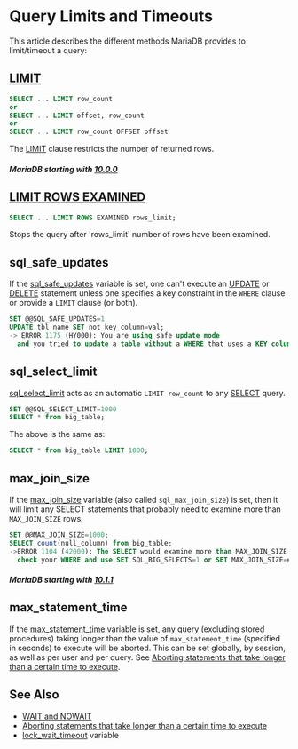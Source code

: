 # Query Limits and Timeouts

This article describes the different methods MariaDB provides to limit/timeout a query:

## [LIMIT](/kb/en/select/#limit)

```sql
SELECT ... LIMIT row_count
or
SELECT ... LIMIT offset, row_count
or
SELECT ... LIMIT row_count OFFSET offset
```

The [LIMIT](/kb/en/select/#limit) clause restricts the number of returned rows.

##### MariaDB starting with [10.0.0](/kb/en/mariadb-1000-release-notes/)

## [LIMIT ROWS EXAMINED](/replication/optimization-and-tuning/query-optimizations/limit-rows-examined)

```sql
SELECT ... LIMIT ROWS EXAMINED rows_limit;
```

Stops the query after 'rows_limit' number of rows have been examined.

## sql_safe_updates

If the [sql_safe_updates](/kb/en/server-system-variables/#sql_safe_updates) variable is set, one can't execute an [UPDATE](/sql-statements-structure/sql-statements/data-manipulation/changing-deleting-data/update) or [DELETE](/sql-statements-structure/sql-statements/data-manipulation/changing-deleting-data/delete)
statement unless one specifies a key constraint in the <code class="fixed" style="white-space:pre-wrap">WHERE</code> clause or provide a <code class="fixed" style="white-space:pre-wrap">LIMIT</code> clause (or both).

```sql
SET @@SQL_SAFE_UPDATES=1
UPDATE tbl_name SET not_key_column=val;
-> ERROR 1175 (HY000): You are using safe update mode 
  and you tried to update a table without a WHERE that uses a KEY column
```

## sql_select_limit

[sql_select_limit](/kb/en/server-system-variables/#sql_select_limit) acts as an automatic <code class="fixed" style="white-space:pre-wrap">LIMIT row_count</code> to any [SELECT](/sql-statements-structure/sql-statements/data-manipulation/selecting-data/select) query.

```sql
SET @@SQL_SELECT_LIMIT=1000
SELECT * from big_table;
```

The above is the same as:

```sql
SELECT * from big_table LIMIT 1000;
```

## max_join_size

If the [max_join_size](/kb/en/server-system-variables/#max_join_size) variable (also called `sql_max_join_size`) is set, then it will limit
any SELECT statements that probably need to examine more than 
<code class="fixed" style="white-space:pre-wrap">MAX_JOIN_SIZE</code> rows.

```sql
SET @@MAX_JOIN_SIZE=1000;
SELECT count(null_column) from big_table;
->ERROR 1104 (42000): The SELECT would examine more than MAX_JOIN_SIZE rows; 
  check your WHERE and use SET SQL_BIG_SELECTS=1 or SET MAX_JOIN_SIZE=# if the SELECT is okay
```

##### MariaDB starting with [10.1.1](/kb/en/mariadb-1011-release-notes/)

## max_statement_time

If the [max_statement_time](/kb/en/server-system-variables/#max_statement_time) variable is set, any query (excluding stored procedures) taking longer than the value of `max_statement_time` (specified in seconds) to execute will be aborted. This can be set globally, by session, as well as per user and per query. See [Aborting statements that take longer than a certain time to execute](/kb/en/aborting-statements-that-take-longer-than-a-certain-time-to-execute/).

## See Also

- [WAIT and NOWAIT](/sql-statements-structure/sql-statements/transactions/wait-and-nowait)
- [Aborting statements that take longer than a certain time to execute](/replication/optimization-and-tuning/query-optimizations/aborting-statements)
- [lock_wait_timeout](/kb/en/server-system-variables/#lock_wait_timeout) variable